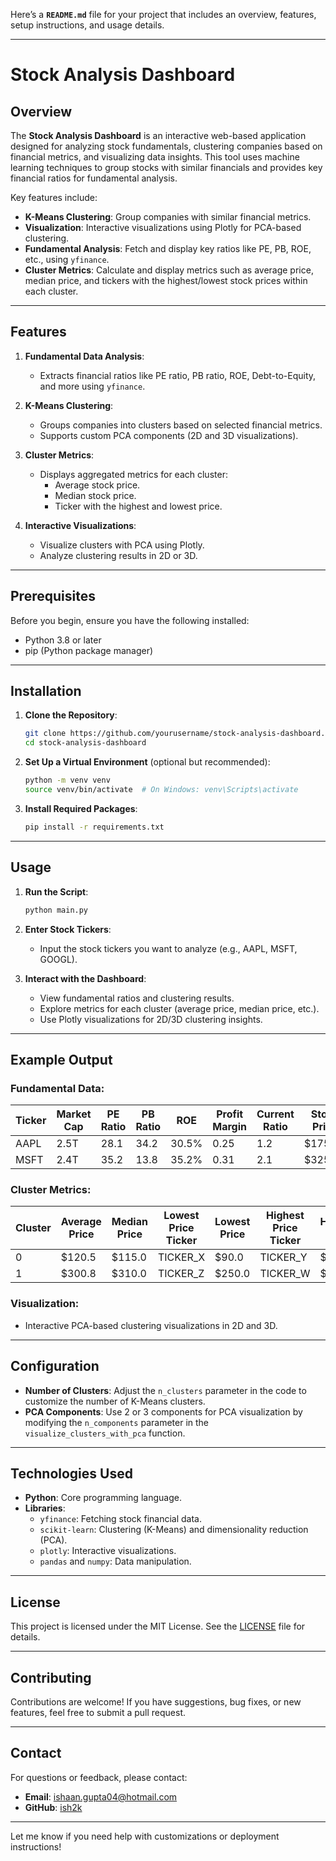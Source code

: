 Here’s a **`README.md`** file for your project that includes an overview, features, setup instructions, and usage details.

---

# Stock Analysis Dashboard

## Overview
The **Stock Analysis Dashboard** is an interactive web-based application designed for analyzing stock fundamentals, clustering companies based on financial metrics, and visualizing data insights. This tool uses machine learning techniques to group stocks with similar financials and provides key financial ratios for fundamental analysis.

Key features include:
- **K-Means Clustering**: Group companies with similar financial metrics.
- **Visualization**: Interactive visualizations using Plotly for PCA-based clustering.
- **Fundamental Analysis**: Fetch and display key ratios like PE, PB, ROE, etc., using `yfinance`.
- **Cluster Metrics**: Calculate and display metrics such as average price, median price, and tickers with the highest/lowest stock prices within each cluster.

---

## Features
1. **Fundamental Data Analysis**:
   - Extracts financial ratios like PE ratio, PB ratio, ROE, Debt-to-Equity, and more using `yfinance`.

2. **K-Means Clustering**:
   - Groups companies into clusters based on selected financial metrics.
   - Supports custom PCA components (2D and 3D visualizations).

3. **Cluster Metrics**:
   - Displays aggregated metrics for each cluster:
     - Average stock price.
     - Median stock price.
     - Ticker with the highest and lowest price.

4. **Interactive Visualizations**:
   - Visualize clusters with PCA using Plotly.
   - Analyze clustering results in 2D or 3D.

---

## Prerequisites
Before you begin, ensure you have the following installed:
- Python 3.8 or later
- pip (Python package manager)

---

## Installation

1. **Clone the Repository**:
   ```bash
   git clone https://github.com/yourusername/stock-analysis-dashboard.git
   cd stock-analysis-dashboard
   ```

2. **Set Up a Virtual Environment** (optional but recommended):
   ```bash
   python -m venv venv
   source venv/bin/activate  # On Windows: venv\Scripts\activate
   ```

3. **Install Required Packages**:
   ```bash
   pip install -r requirements.txt
   ```

---

## Usage

1. **Run the Script**:
   ```bash
   python main.py
   ```

2. **Enter Stock Tickers**:
   - Input the stock tickers you want to analyze (e.g., AAPL, MSFT, GOOGL).

3. **Interact with the Dashboard**:
   - View fundamental ratios and clustering results.
   - Explore metrics for each cluster (average price, median price, etc.).
   - Use Plotly visualizations for 2D/3D clustering insights.

---

## Example Output

### Fundamental Data:
| Ticker | Market Cap       | PE Ratio | PB Ratio | ROE    | Profit Margin | Current Ratio | Stock Price |
|--------|------------------|----------|----------|--------|---------------|---------------|-------------|
| AAPL   | 2.5T            | 28.1     | 34.2     | 30.5%  | 0.25          | 1.2           | $175.23     |
| MSFT   | 2.4T            | 35.2     | 13.8     | 35.2%  | 0.31          | 2.1           | $325.40     |

### Cluster Metrics:
| Cluster | Average Price | Median Price | Lowest Price Ticker | Lowest Price | Highest Price Ticker | Highest Price |
|---------|---------------|--------------|---------------------|--------------|----------------------|---------------|
| 0       | $120.5        | $115.0       | TICKER_X            | $90.0        | TICKER_Y             | $150.0        |
| 1       | $300.8        | $310.0       | TICKER_Z            | $250.0       | TICKER_W             | $350.0        |

### Visualization:
- Interactive PCA-based clustering visualizations in 2D and 3D.

---

## Configuration
- **Number of Clusters**: Adjust the `n_clusters` parameter in the code to customize the number of K-Means clusters.
- **PCA Components**: Use 2 or 3 components for PCA visualization by modifying the `n_components` parameter in the `visualize_clusters_with_pca` function.

---

## Technologies Used
- **Python**: Core programming language.
- **Libraries**:
  - `yfinance`: Fetching stock financial data.
  - `scikit-learn`: Clustering (K-Means) and dimensionality reduction (PCA).
  - `plotly`: Interactive visualizations.
  - `pandas` and `numpy`: Data manipulation.

---

## License
This project is licensed under the MIT License. See the [LICENSE](LICENSE) file for details.

---

## Contributing
Contributions are welcome! If you have suggestions, bug fixes, or new features, feel free to submit a pull request.

---

## Contact
For questions or feedback, please contact:
- **Email**: ishaan.gupta04@hotmail.com
- **GitHub**: [ish2k](https://github.com/ish2k)

---

Let me know if you need help with customizations or deployment instructions!